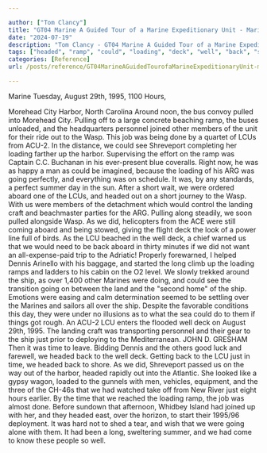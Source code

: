 ```yaml
---

author: ["Tom Clancy"]
title: "GT04 Marine A Guided Tour of a Marine Expeditionary Unit - Marine_split_155.html"
date: "2024-07-19"
description: "Tom Clancy - GT04 Marine A Guided Tour of a Marine Expeditionary Unit"
tags: ["headed", "ramp", "could", "loading", "deck", "well", "back", "ship", "marine", "harbor", "wasp", "going", "aboard", "u", "lcu", "time", "august", "hour", "morehead", "city", "around", "bus", "pulled", "pulling", "personnel"]
categories: [Reference]
url: /posts/reference/GT04MarineAGuidedTourofaMarineExpeditionaryUnit-marinesplit155html

---
```



Marine
Tuesday, August 29th, 1995, 1100 Hours,
  Morehead City Harbor, North Carolina
Around noon, the bus convoy pulled into Morehead City. Pulling off to a large concrete beaching ramp, the buses unloaded, and the headquarters personnel joined other members of the unit for their ride out to the Wasp. This job was being done by a quartet of LCUs from ACU-2. In the distance, we could see Shreveport completing her loading farther up the harbor. Supervising the effort on the ramp was Captain C.C. Buchanan in his ever-present blue coveralls. Right now, he was as happy a man as could be imagined, because the loading of his ARG was going perfectly, and everything was on schedule. It was, by any standards, a perfect summer day in the sun. After a short wait, we were ordered aboard one of the LCUs, and headed out on a short journey to the Wasp. With us were members of the detachment which would control the landing craft and beachmaster parties for the ARG. Pulling along steadily, we soon pulled alongside Wasp. As we did, helicopters from the ACE were still coming aboard and being stowed, giving the flight deck the look of a power line full of birds.
As the LCU beached in the well deck, a chief warned us that we would need to be back aboard in thirty minutes if we did not want an all-expense-paid trip to the Adriatic! Properly forewarned, I helped Dennis Arinello with his baggage, and started the long climb up the loading ramps and ladders to his cabin on the O2 level. We slowly trekked around the ship, as over 1,400 other Marines were doing, and could see the transition going on between the land and the "second home" of the ship. Emotions were easing and calm determination seemed to be settling over the Marines and sailors all over the ship. Despite the favorable conditions this day, they were under no illusions as to what the sea could do to them if things got rough.
An ACU-2 LCU enters the flooded well deck on August 29th, 1995. The landing craft was transporting personnel and their gear to the ship just prior to deploying to the Mediterranean.
JOHN D. GRESHAM
Then it was time to leave. Bidding Dennis and the others good luck and farewell, we headed back to the well deck. Getting back to the LCU just in time, we headed back to shore. As we did, Shreveport passed us on the way out of the harbor, headed rapidly out into the Atlantic. She looked like a gypsy wagon, loaded to the gunnels with men, vehicles, equipment, and the three of the CH-46s that we had watched take off from New River just eight hours earlier. By the time that we reached the loading ramp, the job was almost done. Before sundown that afternoon, Whidbey Island had joined up with her, and they headed east, over the horizon, to start their 1995/96 deployment. It was hard not to shed a tear, and wish that we were going alone with them. It had been a long, sweltering summer, and we had come to know these people so well.
